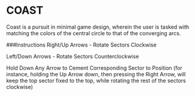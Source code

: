 # COAST

Coast is a pursuit in minimal game design, wherein the user is tasked with matching the colors of the central circle to that of the converging arcs.

###Instructions
Right/Up Arrows - Rotate Sectors Clockwise

Left/Down Arrows - Rotate Sectors Counterclockwise

Hold Down Any Arrow to Cement Corresponding Sector to Position (for instance, holding the Up Arrow down, then pressing the Right Arrow, will keep the top sector fixed to the top, while rotating the rest of the sectors clockwise)

